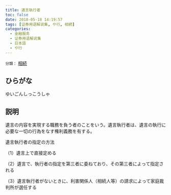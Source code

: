 ```yaml
---
title: 遺言執行者
toc: false
date: 2018-05-18 14:19:57
tags: [证券用语解说集, や行, 相続]
categories:
  - 金融服务
  - 证券用语解说集
  - 日本語
  - や行
---
```


`分類：` [相続](/tags/相続/)

## ひらがな

ゆいごんしっこうしゃ

## 説明

遺言の内容を実現する職務を負う者のことをいう。遺言執行者は、遺言の執行に必要な一切の行為をなす権利義務を有する。

遺言執行者の指定の方法

（1）遺言上で直接定める

（2）遺言で、執行者の指定を第三者に委ねており、その第三者によって指定される

（3）遺言執行者がないときに、利害関係人（相続人等）の請求によって家庭裁判所が選任する
